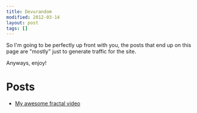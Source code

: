 ```yaml
---
title: Devurandom
modified: 2012-03-14
layout: post
tags: []
---
```



So I'm going to be perfectly up front with you, the posts that end up on this page are "mostly" just to generate traffic for the site.

Anyways, enjoy!

Posts
=====

-   [My awesome fractal video](https://srvthe.net/blog/archives/321 "Almost half a million views!")

